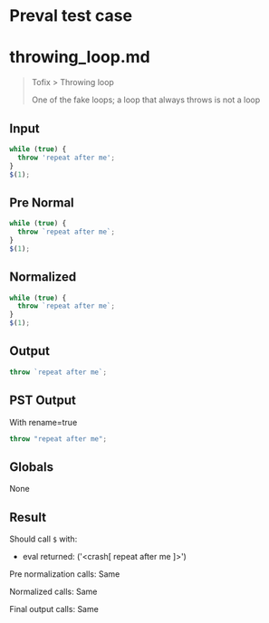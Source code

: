 # Preval test case

# throwing_loop.md

> Tofix > Throwing loop
>
> One of the fake loops; a loop that always throws is not a loop

## Input

`````js filename=intro
while (true) {
  throw 'repeat after me';
}
$(1);
`````

## Pre Normal


`````js filename=intro
while (true) {
  throw `repeat after me`;
}
$(1);
`````

## Normalized


`````js filename=intro
while (true) {
  throw `repeat after me`;
}
$(1);
`````

## Output


`````js filename=intro
throw `repeat after me`;
`````

## PST Output

With rename=true

`````js filename=intro
throw "repeat after me";
`````

## Globals

None

## Result

Should call `$` with:
 - eval returned: ('<crash[ repeat after me ]>')

Pre normalization calls: Same

Normalized calls: Same

Final output calls: Same

